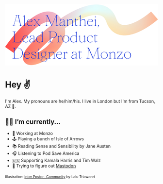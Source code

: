<picture>
  <source media="(prefers-color-scheme: dark)" srcset="vector-dark.svg">
  <source media="(prefers-color-scheme: light)" srcset="vector-light.svg">
  <img alt="Thin text that reads Alex Manthei, Senior Product Designer at Monzo above a colorful orange swoosh illustration." src="vector-light.svg">
</picture>

# Hey ✌️

I'm Alex. My pronouns are he/him/his. I live in London but I'm from Tucson, AZ 🌵.

## 🧑‍💻 I’m currently...

- 🏦 Working at Monzo
- 🕹️ Playing a bunch of Isle of Arrows
- 📚 Reading Sense and Sensibility by Jane Austen
- 🎧 Listening to Pod Save America
- 🇺🇸 Supporting Kamala Harris and Tim Walz
- 🐘 Trying to figure out [Mastodon](https://mastodon.social/@xoalexo)

<sub>Illustration: [Inter Poster- Community](https://www.figma.com/community/file/879295107760553394/Inter-Poster--Community) by Lalu Triawanri</sub>
